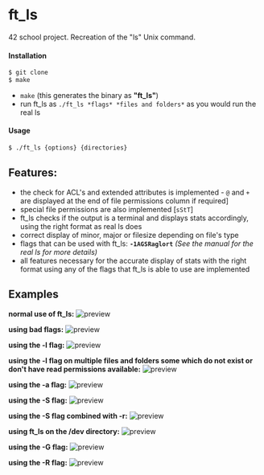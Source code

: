 
# ft_ls

42 school project. Recreation of the "ls" Unix command.

#### Installation
```sh
$ git clone
$ make
```
-  `make` (this generates the binary as **"ft_ls"**)
- run ft_ls as `./ft_ls *flags* *files and folders*` as you would run the real ls

#### Usage
```sh
$ ./ft_ls {options} {directories}
```

## Features:
- the check for ACL's and extended attributes is implemented - `@` and `+` are displayed at the end of file permissions column if required]
- special file permissions are also implemented [`sStT`]
- ft_ls checks if the output is a terminal and displays stats accordingly, using the right format as real ls does
- correct display of minor, major or filesize depending on file's type
- flags that can be used with ft_ls: **`-1AGSRaglort`** *(See the manual for the real ls for more details)*
- all features necessary for the accurate display of stats with the right format using any of the flags that ft_ls is able to use are implemented

## Examples

**normal use of ft_ls:**
![preview](https://i.imgur.com/nqGrKfe.png)

**using bad flags:**
![preview](https://i.imgur.com/8RydKke.png)

**using the -l flag:**
![preview](https://i.imgur.com/7EdxO8T.png)

**using the -l flag on multiple files and folders some which do not exist or don't have read permissions available:**
![preview](https://i.imgur.com/QWWs5p4.png)

**using the -a flag:**
![preview](https://i.imgur.com/2eoDSuB.png)

**using the -S flag:**
![preview](https://i.imgur.com/4FpeG0n.png)

**using the -S flag combined with -r:**
![preview](https://i.imgur.com/93qh3Cg.png)

**using ft_ls on the /dev directory:**
![preview](https://i.imgur.com/F7033TH.png)

**using the -G flag:**
![preview](https://i.imgur.com/RR3EjIl.png)

**using the -R flag:**
![preview](https://i.imgur.com/T38Ikpy.png)
